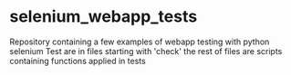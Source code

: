 # selenium_webapp_tests
Repository containing a few examples of webapp testing with python selenium
Test are in files starting with 'check' the rest of files are scripts containing functions applied in tests

